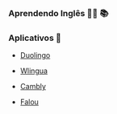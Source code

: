 ### Aprendendo Inglês :guardsman: :books: 

### Aplicativos :calling: 

- [Duolingo](https://play.google.com/store/apps/details?id=com.duolingo)

- [Wlingua](https://play.google.com/store/apps/details?id=com.wlingua.curso)

- [Cambly](https://play.google.com/store/apps/details?id=com.cambly.cambly)

- [Falou](https://play.google.com/store/apps/details?id=com.moymer.falou&hl=pt_BR&gl=US)

  

